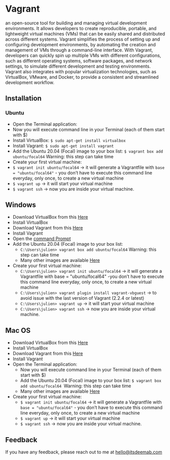 
# Vagrant
an open-source tool for building and managing virtual development environments. It allows developers to create reproducible, portable, and lightweight virtual machines (VMs) that can be easily shared and distributed across different systems. Vagrant simplifies the process of setting up and configuring development environments, by automating the creation and management of VMs through a command-line interface. With Vagrant, developers can quickly spin up multiple VMs with different configurations, such as different operating systems, software packages, and network settings, to simulate different development and testing environments. Vagrant also integrates with popular virtualization technologies, such as VirtualBox, VMware, and Docker, to provide a consistent and streamlined development workflow.




## Installation
### Ubuntu

* Open the Terminal application:
* Now you will execute command line in your Terminal (each of them start with $)
* Install VirtualBox: `$ sudo apt-get install virtualbox`
* Install Vagrant: `$ sudo apt-get install vagrant`
* Add the Ubuntu 20.04 (Focal) image to your box list: `$ vagrant box add ubuntu/focal64` Warning: this step can take time
* Create your first virtual machine:
* `$ vagrant init ubuntu/focal64` -> it will generate a Vagrantfile with `base = "ubuntu/focal64"` - you don’t have to execute this command line everyday, only once, to create a new virtual machine
* `$ vagrant up` -> it will start your virtual machine
* `$ vagrant ssh` -> now you are inside your virtual machine.

## Windows

* Download VirtualBox from this [Here](https://www.virtualbox.org/wiki/Downloads)
* Install VirtualBox
* Download Vagrant from this [Here](https://developer.hashicorp.com/vagrant/downloads)
* Install Vagrant
* Open the [command Prompt](https://www.lifewire.com/how-to-open-command-prompt-2618089)
* Add the Ubuntu 20.04 (Focal) image to your box list:
    * `C:\Users\julien> vagrant box add ubuntu/focal64` Warning: this step can take time
    * Many other images are available [Here](https://app.vagrantup.com/boxes/search)
* Create your first virtual machine:
    * `C:\Users\julien> vagrant init ubuntu/focal64` -> it will generate a Vagrantfile with base = "ubuntu/focal64" -you don’t have to execute this command line everyday, only once, to create a new virtual machine
    * `C:\Users\julien> vagrant plugin install vagrant-vbguest` -> to avoid issue with the last version of Vagrant (2.2.4 or latest)
    * `C:\Users\julien> vagrant up` -> it will start your virtual machine
    * `C:\Users\julien> vagrant ssh` -> now you are inside your virtual machine.

## Mac OS

* Download VirtualBox from this [Here](https://www.virtualbox.org/wiki/Downloads)
* Install VirtualBox
* Download Vagrant from this [Here](https://developer.hashicorp.com/vagrant/downloads)
* Install Vagrant
* Open the Terminal application:
    * Now you will execute command line in your Terminal (each of them start with $)
    * Add the Ubuntu 20.04 (Focal) image to your box list: `$ vagrant box add ubuntu/focal64 `Warning: this step can take time
    * Many other images are available [Here](https://app.vagrantup.com/boxes/search)
* Create your first virtual machine:
    * `$ vagrant init ubuntu/focal64` -> it will generate a Vagrantfile with `base = "ubuntu/focal64"` - you don’t have to execute this command line everyday, only once, to create a new virtual machine
    * `$ vagrant up` -> it will start your virtual machine
    * `$ vagrant ssh` -> now you are inside your virtual machine.

## Feedback

If you have any feedback, please reach out to me at hello@itsdeemab.com

